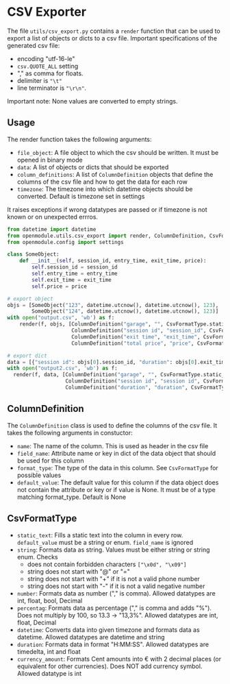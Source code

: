 # CSV Exporter

The file `utils/csv_export.py` contains a `render` function that can be used to export a list of objects or dicts to a 
csv file. 
Important specifications of the generated csv file:
* encoding "utf-16-le"
* `csv.QUOTE_ALL` setting 
* "," as comma for floats. 
* delimiter is `"\t"` 
* line terminator is `"\r\n"`. 

Important note: None values are converted to empty strings.

## Usage

The render function takes the following arguments:
* `file_object`: A file object to which the csv should be written. It must be opened in binary mode
* `data`: A list of objects or dicts that should be exported
* `column_definitions`: A list of `ColumnDefinition` objects that define the columns of the csv file and how to get the data for each row
* `timezone`: The timezone into which datetime objects should be converted. Default is timezone set in settings

It raises exceptions if wrong datatypes are passed or if timezone is not known or on unexpected errros.

```python
from datetime import datetime
from openmodule.utils.csv_export import render, ColumnDefinition, CsvFormatType
from openmodule.config import settings

class SomeObject:
    def __init__(self, session_id, entry_time, exit_time, price):
        self.session_id = session_id
        self.entry_time = entry_time
        self.exit_time = exit_time
        self.price = price

# export object
objs = [SomeObject("123", datetime.utcnow(), datetime.utcnow(), 123),
        SomeObject("124", datetime.utcnow(), datetime.utcnow(), 123)]
with open("output.csv", 'wb') as f:
    render(f, objs, [ColumnDefinition("garage", "", CsvFormatType.static_text, settings.RESOURCE),
                     ColumnDefinition("session id", "session_id", CsvFormatType.string),
                     ColumnDefinition("exit time", "exit_time", CsvFormatType.datetime, datetime.max),
                     ColumnDefinition("total price", "price", CsvFormatType.currency_amount)])

# export dict
data = [{"session id": objs[0].session_id, "duration": objs[0].exit_time - objs[0].entry_time}]
with open("output2.csv", 'wb') as f:
  render(f, data, [ColumnDefinition("garage", "", CsvFormatType.static_text, settings.RESOURCE),
                   ColumnDefinition("session id", "session id", CsvFormatType.string),
                   ColumnDefinition("duration", "duration", CsvFormatType.duration)])
```

## ColumnDefinition

The `ColumnDefinition` class is used to define the columns of the csv file. It takes the following arguments in constuctor:
* `name`: The name of the column. This is used as header in the csv file
* `field_name`: Attribute name or key in dict of the data object that should be used for this column
* `format_type`: The type of the data in this column. See `CsvFormatType` for possible values
* `default_value`: The default value for this column if the data object does not contain the attribute or key or if value is None. It must be of a type matching format_type. Default is None

## CsvFormatType
* `static_text`: Fills a static text into the column in every row. `default_value` must be a string or enum. `field_name` is ignored
* `string`: Formats data as string. Values must be either string or string enum. Checks
  * does not contain forbidden characters `["\x0d", "\x09"]`
  * string does not start with "@" or "="
  * string does not start with "+" if it is not a valid phone number
  * string does not start with "-" if it is not a valid negative number
* `number`: Formats data as number ("," is comma). Allowed datatypes are int, float, bool, Decimal
* `percentag`: Formats data as percentage ("," is comma and adds "%"). Does not multiply by 100, so 13.3 -> "13,3%". Allowed datatypes are int, float, Decimal
* `datetime`: Converts data into given timezone and formats data as datetime. Allowed datatypes are datetime and string
* `duration`: Formats data in format "H:MM:SS". Allowed datatypes are timedelta, int and float
* `currency_amount`: Formats Cent amounts into € with 2 decimal places (or equivalent for other currencies). Does NOT add currency symbol. Allowed datatype is int
